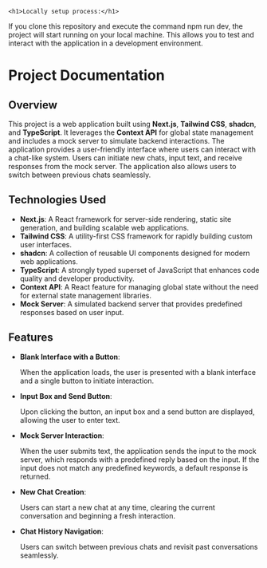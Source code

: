     <h1>Locally setup process:</h1>

  <p>If you clone this repository and execute the command npm run dev, the project will start running on your local machine. This allows you to test and interact with the application in a development environment.</p>
  <h1>Project Documentation</h1>

  <h2>Overview</h2>
  <p>
    This project is a web application built using <b>Next.js</b>, <b>Tailwind CSS</b>, <b>shadcn</b>, and <b>TypeScript</b>. It leverages the <b>Context API</b> for global state management and includes a mock server to simulate backend interactions. The application provides a user-friendly interface where users can interact with a chat-like system. Users can initiate new chats, input text, and receive responses from the mock server. The application also allows users to switch between previous chats seamlessly.
  </p>

  <h2>Technologies Used</h2>
  <ul>
    <li><b>Next.js</b>: A React framework for server-side rendering, static site generation, and building scalable web applications.</li>
    <li><b>Tailwind CSS</b>: A utility-first CSS framework for rapidly building custom user interfaces.</li>
    <li><b>shadcn</b>: A collection of reusable UI components designed for modern web applications.</li>
    <li><b>TypeScript</b>: A strongly typed superset of JavaScript that enhances code quality and developer productivity.</li>
    <li><b>Context API</b>: A React feature for managing global state without the need for external state management libraries.</li>
    <li><b>Mock Server</b>: A simulated backend server that provides predefined responses based on user input.</li>
  </ul>

  <h2>Features</h2>
  <ul>
    <li>
      <b>Blank Interface with a Button</b>:
      <p>When the application loads, the user is presented with a blank interface and a single button to initiate interaction.</p>
    </li>
    <li>
      <b>Input Box and Send Button</b>:
      <p>Upon clicking the button, an input box and a send button are displayed, allowing the user to enter text.</p>
    </li>
    <li>
      <b>Mock Server Interaction</b>:
      <p>When the user submits text, the application sends the input to the mock server, which responds with a predefined reply based on the input. If the input does not match any predefined keywords, a default response is returned.</p>
    </li>
    <li>
      <b>New Chat Creation</b>:
      <p>Users can start a new chat at any time, clearing the current conversation and beginning a fresh interaction.</p>
    </li>
    <li>
      <b>Chat History Navigation</b>:
      <p>Users can switch between previous chats and revisit past conversations seamlessly.</p>
    </li>
  </ul>
